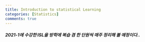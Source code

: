 ```yaml
---
title: Introduction to statistical Learning 
categories: [Statistics]
comments: true
---
```

##### 2021-1에 수강한 ISL을 방학에 복습 겸 한 단원씩 매주 정리해 볼 예정이다..<br>
